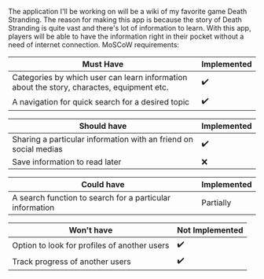 
The application I'll be working on will be a wiki of my favorite game Death Stranding. 
The reason for making this app is because the story of Death Stranding is quite vast and there's lot of information to learn. With this app, players will be able to have the information right in their pocket without a need of internet connection.
MoSCoW requirements:


| Must Have | Implemented |
| --- | --- |
| Categories by which user can learn information about the story, charactes, equipment etc. | :heavy_check_mark: |
| A navigation for quick search for a desired topic| :heavy_check_mark: |


| Should have | Implemented |
| --- | --- |
| Sharing a particular information with an friend on social medias | :heavy_check_mark: |
| Save information to read later | :x: |


| Could have | Implemented |
| --- | --- |
| A search function to search for a particular information  | Partially |

| Won't have | Not Implemented |
| --- | --- |
| Option to look for profiles of another users | :heavy_check_mark: |
| Track progress of another users | :heavy_check_mark: |







